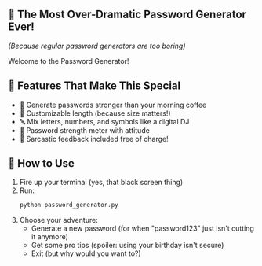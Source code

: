 ## 🌟 The Most Over-Dramatic Password Generator Ever!
*(Because regular password generators are too boring)*

Welcome to the Password Generator!

## 🚀 Features That Make This Special
- 🎲 Generate passwords stronger than your morning coffee
- 📏 Customizable length (because size matters!)
- 🔤 Mix letters, numbers, and symbols like a digital DJ
- 💪 Password strength meter with attitude
- 🤖 Sarcastic feedback included free of charge!

## 🎯 How to Use
1. Fire up your terminal (yes, that black screen thing)
2. Run:
   ```bash
   python password_generator.py
   ```
3. Choose your adventure:
   - Generate a new password (for when "password123" just isn't cutting it anymore)
   - Get some pro tips (spoiler: using your birthday isn't secure)
   - Exit (but why would you want to?)
